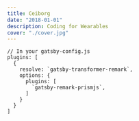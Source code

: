 ```yaml
---
title: Ceiborg
date: "2018-01-01"
description: Coding for Wearables
cover: "./cover.jpg"
---
```



```javascript{numberLines: true}
// In your gatsby-config.js
plugins: [
  {
    resolve: `gatsby-transformer-remark`,
    options: {
      plugins: [
        `gatsby-remark-prismjs`,
      ]
    }
  }
]
```
